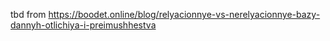 tbd from https://boodet.online/blog/relyacionnye-vs-nerelyacionnye-bazy-dannyh-otlichiya-i-preimushhestva